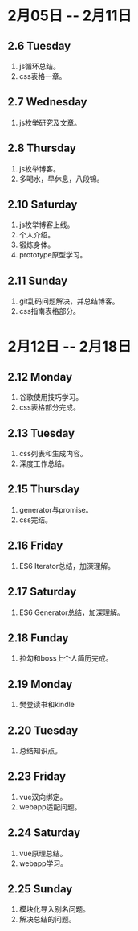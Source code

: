 # 2月05日 -- 2月11日

## 2.6 Tuesday
1. js循环总结。
2. css表格一章。

## 2.7 Wednesday
1. js枚举研究及文章。

## 2.8 Thursday
1. js枚举博客。
2. 多喝水，早休息，八段锦。

## 2.10 Saturday
1. js枚举博客上线。
2. 个人介绍。
3. 锻炼身体。
4. prototype原型学习。

## 2.11 Sunday
1. git乱码问题解决，并总结博客。
2. css指南表格部分。

# 2月12日 -- 2月18日

## 2.12 Monday
1. 谷歌使用技巧学习。
2. css表格部分完成。

## 2.13 Tuesday
1. css列表和生成内容。
2. 深度工作总结。

## 2.15 Thursday
1. generator与promise。
2. css完结。

## 2.16 Friday
1. ES6 Iterator总结，加深理解。

## 2.17 Saturday
1. ES6 Generator总结，加深理解。

## 2.18 Funday
1. 拉勾和boss上个人简历完成。

## 2.19 Monday
1. 樊登读书和kindle

## 2.20 Tuesday
1. 总结知识点。

## 2.23 Friday
1. vue双向绑定。
2. webapp适配问题。

## 2.24 Saturday
1. vue原理总结。
2. webapp学习。

## 2.25 Sunday
1. 模块化导入别名问题。
2. 解决总结的问题。
